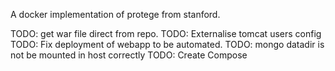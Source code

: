 A docker implementation of protege from stanford.

TODO: get war file direct from repo.
TODO: Externalise tomcat users config
TODO: Fix deployment of webapp to be automated.
TODO: mongo datadir is not be mounted in host correctly
TODO: Create Compose
